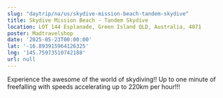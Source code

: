 ```yaml
---
slug: "daytrip/na/us/skydive-mission-beach-tandem-skydive"
title: Skydive Mission Beach - Tandem Skydive
location: LOT 144 Esplanade, Green Island QLD, Australia, 4871
poster: Madtravelshop
date: '2025-05-23T00:00:00'
lat: '-16.893915964126325'
lng: '145.75973510742188'
url: null
---
```


Experience the awesome of the world of skydiving!! Up to one minute of freefalling with speeds accelerating up to 220km per hour!!!
